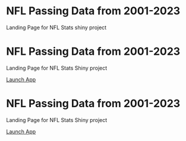 # NFL Passing Data from 2001-2023
Landing Page for NFL Stats shiny project
<!DOCTYPE html>
<html lang="en">
<head>
  <meta charset="UTF-8">
  <title>NFL Passing Data 2001-2023</title>
</head>
<body>
  <h1>NFL Passing Data from 2001-2023</h1>
  <p>Landing Page for NFL Stats Shiny project</p>
  <a href="https://spencer-pearson.shinyapps.io/NflPassingStats/" target="_blank">Launch App</a>
</body>
</html>
  </style>
</head>
<body>
  <h1>NFL Passing Data from 2001-2023</h1>
  <p>Landing Page for NFL Stats Shiny project</p>
  <a class="launch-app" href="https://spencer-pearson.shinyapps.io/NflPassingStats/" target="_blank">Launch App</a>
</body>
</html>
